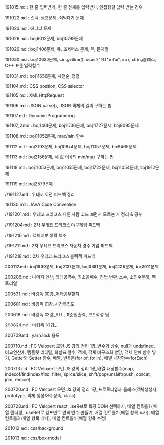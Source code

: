 
191015.md : 한 줄 입력받기, 한 줄 전체를 입력받기, 인접행렬 입력 받는 경우

191022.md : 스택, 괄호문제, 쇠막대기 문제

191023.md : 에디터 문제

191028.md : boj9012문제, boj10799문제

191029.md : boj1406문제, 큐, 조세퍼스 문제, 덱, 문자열

191030.md : boj10820문제, cin.getline(), scanf("%[^\n]\n", str), string클래스, C++ 표준 입력함수

191031.md : boj11656문제, 사전순, 정렬

191104.md : CSS position, CSS selector

191105.md : XMLHttpRequest

191106.md : JSON.parse(), JSON 객체의 길이 구하는 법

191107.md : Dynamic Programming

191107_2.md : boj1461문제, boj11736문제, boj11727문제, boj9095문제

191108.md : boj11052문제, max/min 함수

191112.md : boj2193문제, boj10844문제, boj11057문제, boj9465문제

191113.md : boj2156문제, 세 값 이상의 min/max 구하는 법

191118.md : boj11053문제, boj11055문제, boj11722문제, boj11054문제, boj1912문제

191119.md : boj2579문제

//191127.md : 우테코 이전 피드백 정리

191130.md : JAVA Code Convention

//191201.md : 우테코 프리코스 다른 사람 코드 보면서 모르는 거 정리 & 공부

//191204.md : 2차 우테코 프리코스 야구게임 피드백

//191210.md : 객체지향 생활 체조

//191211.md : 2차 우테코 프리코스 자동차 경주 게임 피드백

//191218.md : 2차 우테코 프리코스 블랙잭 피드백

200117.md : boj1699문제, boj2133문제, boj9461문제, boj2225문제, boj2011문제

200206.md : 나머지 연산, 최대공약수, 최소공배수, 진법 변환, 소수, 소인수분해, 팩토리얼

200531.md : 바킹독 00강_어캐공부할지

200601.md : 바킹독 01강_시간복잡도

200618.md : 바킹독 02강_STL, 표준입출력, 코드작성 팁

200624.md : 바킹독 03강_

200709.md : yarn.lock 용도

200710.md : FC Velopert 모던 JS 강의 정리 1장_변수와 상수, null과 undefined, 비교연산자, 템플릿 리터럴, 화살표 함수, 객체, 객체 비구조화 할당, 객체 안에 함수 넣기, Getter와 Setter 함수, 배열, 반복문(for of, for in), 배열 내장함수(forEach)

200713.md : FC Velopert 모던 JS 강의 정리 1장_배열 내장함수(map, indexof/findIndex/find, filter, splice/slice, shift/pop/unshift/push, concat, join, reduce)

200720.md : FC Velopert 모던 JS 강의 정리 1장_프로토타입과 클래스(객체생생자, prototype, 객체 생성자의 상속, class)


200728.md : FC Velopert react_useRef로 특정 DOM 선택하기, 배열 컨트롤1 (배열 렌더링), useRef로 컴포넌트 안의 변수 만들기, 배열 컨트롤2 (배열 항목 추가), 배열 컨트롤3 (배열 항목 삭제),  배열 컨트롤4 (배열 항목 수정)

201012.md : css/background

201013.md : css/box-model